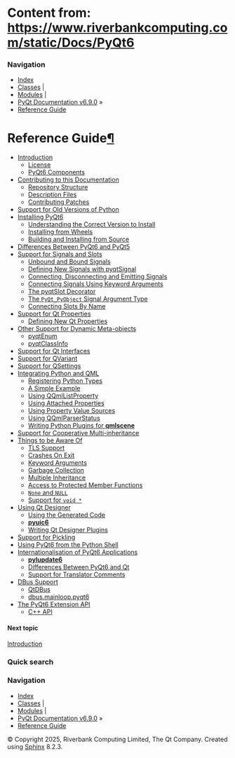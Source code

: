 # Content from: https://www.riverbankcomputing.com/static/Docs/PyQt6

### Navigation
  * [Index](https://www.riverbankcomputing.com/static/Docs/genindex.html "General index")
  * [Classes](https://www.riverbankcomputing.com/static/Docs/sip-classes.html "Index of all classes") |
  * [Modules](https://www.riverbankcomputing.com/static/Docs/module_index.html "Index of all modules") |
  * [PyQt Documentation v6.9.0](https://www.riverbankcomputing.com/static/Docs/PyQt6) »
  * [Reference Guide](https://www.riverbankcomputing.com/static/Docs/PyQt6)


# Reference Guide[¶](https://www.riverbankcomputing.com/static/Docs/PyQt6#reference-guide "Link to this heading")
  * [Introduction](https://www.riverbankcomputing.com/static/Docs/introduction.html)
    * [License](https://www.riverbankcomputing.com/static/Docs/introduction.html#license)
    * [PyQt6 Components](https://www.riverbankcomputing.com/static/Docs/introduction.html#pyqt6-components)
  * [Contributing to this Documentation](https://www.riverbankcomputing.com/static/Docs/contributing.html)
    * [Repository Structure](https://www.riverbankcomputing.com/static/Docs/contributing.html#repository-structure)
    * [Description Files](https://www.riverbankcomputing.com/static/Docs/contributing.html#description-files)
    * [Contributing Patches](https://www.riverbankcomputing.com/static/Docs/contributing.html#contributing-patches)
  * [Support for Old Versions of Python](https://www.riverbankcomputing.com/static/Docs/eol_policy.html)
  * [Installing PyQt6](https://www.riverbankcomputing.com/static/Docs/installation.html)
    * [Understanding the Correct Version to Install](https://www.riverbankcomputing.com/static/Docs/installation.html#understanding-the-correct-version-to-install)
    * [Installing from Wheels](https://www.riverbankcomputing.com/static/Docs/installation.html#installing-from-wheels)
    * [Building and Installing from Source](https://www.riverbankcomputing.com/static/Docs/installation.html#building-and-installing-from-source)
  * [Differences Between PyQt6 and PyQt5](https://www.riverbankcomputing.com/static/Docs/pyqt5_differences.html)
  * [Support for Signals and Slots](https://www.riverbankcomputing.com/static/Docs/signals_slots.html)
    * [Unbound and Bound Signals](https://www.riverbankcomputing.com/static/Docs/signals_slots.html#unbound-and-bound-signals)
    * [Defining New Signals with pyqtSignal](https://www.riverbankcomputing.com/static/Docs/signals_slots.html#defining-new-signals-with-pyqtsignal)
    * [Connecting, Disconnecting and Emitting Signals](https://www.riverbankcomputing.com/static/Docs/signals_slots.html#connecting-disconnecting-and-emitting-signals)
    * [Connecting Signals Using Keyword Arguments](https://www.riverbankcomputing.com/static/Docs/signals_slots.html#connecting-signals-using-keyword-arguments)
    * [The pyqtSlot Decorator](https://www.riverbankcomputing.com/static/Docs/signals_slots.html#the-pyqtslot-decorator)
    * [The `PyQt_PyObject` Signal Argument Type](https://www.riverbankcomputing.com/static/Docs/signals_slots.html#the-pyqt-pyobject-signal-argument-type)
    * [Connecting Slots By Name](https://www.riverbankcomputing.com/static/Docs/signals_slots.html#connecting-slots-by-name)
  * [Support for Qt Properties](https://www.riverbankcomputing.com/static/Docs/qt_properties.html)
    * [Defining New Qt Properties](https://www.riverbankcomputing.com/static/Docs/qt_properties.html#defining-new-qt-properties)
  * [Other Support for Dynamic Meta-objects](https://www.riverbankcomputing.com/static/Docs/metaobjects.html)
    * [pyqtEnum](https://www.riverbankcomputing.com/static/Docs/metaobjects.html#pyqtenum)
    * [pyqtClassInfo](https://www.riverbankcomputing.com/static/Docs/metaobjects.html#pyqtclassinfo)
  * [Support for Qt Interfaces](https://www.riverbankcomputing.com/static/Docs/qt_interfaces.html)
  * [Support for QVariant](https://www.riverbankcomputing.com/static/Docs/pyqt_qvariant.html)
  * [Support for QSettings](https://www.riverbankcomputing.com/static/Docs/pyqt_qsettings.html)
  * [Integrating Python and QML](https://www.riverbankcomputing.com/static/Docs/qml.html)
    * [Registering Python Types](https://www.riverbankcomputing.com/static/Docs/qml.html#registering-python-types)
    * [A Simple Example](https://www.riverbankcomputing.com/static/Docs/qml.html#a-simple-example)
    * [Using QQmlListProperty](https://www.riverbankcomputing.com/static/Docs/qml.html#using-qqmllistproperty)
    * [Using Attached Properties](https://www.riverbankcomputing.com/static/Docs/qml.html#using-attached-properties)
    * [Using Property Value Sources](https://www.riverbankcomputing.com/static/Docs/qml.html#using-property-value-sources)
    * [Using QQmlParserStatus](https://www.riverbankcomputing.com/static/Docs/qml.html#using-qqmlparserstatus)
    * [Writing Python Plugins for **qmlscene**](https://www.riverbankcomputing.com/static/Docs/qml.html#writing-python-plugins-for-qmlscene)
  * [Support for Cooperative Multi-inheritance](https://www.riverbankcomputing.com/static/Docs/multiinheritance.html)
  * [Things to be Aware Of](https://www.riverbankcomputing.com/static/Docs/gotchas.html)
    * [TLS Support](https://www.riverbankcomputing.com/static/Docs/gotchas.html#tls-support)
    * [Crashes On Exit](https://www.riverbankcomputing.com/static/Docs/gotchas.html#crashes-on-exit)
    * [Keyword Arguments](https://www.riverbankcomputing.com/static/Docs/gotchas.html#keyword-arguments)
    * [Garbage Collection](https://www.riverbankcomputing.com/static/Docs/gotchas.html#garbage-collection)
    * [Multiple Inheritance](https://www.riverbankcomputing.com/static/Docs/gotchas.html#multiple-inheritance)
    * [Access to Protected Member Functions](https://www.riverbankcomputing.com/static/Docs/gotchas.html#access-to-protected-member-functions)
    * [`None` and `NULL`](https://www.riverbankcomputing.com/static/Docs/gotchas.html#none-and-null)
    * [Support for `void *`](https://www.riverbankcomputing.com/static/Docs/gotchas.html#support-for-void)
  * [Using Qt Designer](https://www.riverbankcomputing.com/static/Docs/designer.html)
    * [Using the Generated Code](https://www.riverbankcomputing.com/static/Docs/designer.html#using-the-generated-code)
    * [**pyuic6**](https://www.riverbankcomputing.com/static/Docs/designer.html#pyuic6)
    * [Writing Qt Designer Plugins](https://www.riverbankcomputing.com/static/Docs/designer.html#writing-qt-designer-plugins)
  * [Support for Pickling](https://www.riverbankcomputing.com/static/Docs/pickle.html)
  * [Using PyQt6 from the Python Shell](https://www.riverbankcomputing.com/static/Docs/python_shell.html)
  * [Internationalisation of PyQt6 Applications](https://www.riverbankcomputing.com/static/Docs/i18n.html)
    * [**pylupdate6**](https://www.riverbankcomputing.com/static/Docs/i18n.html#pylupdate6)
    * [Differences Between PyQt6 and Qt](https://www.riverbankcomputing.com/static/Docs/i18n.html#differences-between-pyqt6-and-qt)
    * [Support for Translator Comments](https://www.riverbankcomputing.com/static/Docs/i18n.html#support-for-translator-comments)
  * [DBus Support](https://www.riverbankcomputing.com/static/Docs/dbus.html)
    * [QtDBus](https://www.riverbankcomputing.com/static/Docs/dbus.html#qtdbus)
    * [dbus.mainloop.pyqt6](https://www.riverbankcomputing.com/static/Docs/dbus.html#dbus-mainloop-pyqt6)
  * [The PyQt6 Extension API](https://www.riverbankcomputing.com/static/Docs/extension_api.html)
    * [C++ API](https://www.riverbankcomputing.com/static/Docs/extension_api.html#c-api)


#### Next topic
[Introduction](https://www.riverbankcomputing.com/static/Docs/introduction.html "next chapter")
### Quick search
### Navigation
  * [Index](https://www.riverbankcomputing.com/static/Docs/genindex.html "General index")
  * [Classes](https://www.riverbankcomputing.com/static/Docs/sip-classes.html "Index of all classes") |
  * [Modules](https://www.riverbankcomputing.com/static/Docs/module_index.html "Index of all modules") |
  * [PyQt Documentation v6.9.0](https://www.riverbankcomputing.com/static/Docs/PyQt6) »
  * [Reference Guide](https://www.riverbankcomputing.com/static/Docs/PyQt6)


© Copyright 2025, Riverbank Computing Limited, The Qt Company. Created using [Sphinx](https://www.sphinx-doc.org/) 8.2.3. 
